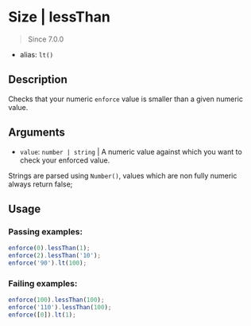 # Size | lessThan

> Since 7.0.0

- alias: `lt()`

## Description
Checks that your numeric `enforce` value is smaller than a given numeric value.

## Arguments
* `value`: `number | string` | A numeric value against which you want to check your enforced value.

Strings are parsed using `Number()`, values which are non fully numeric always return false;

## Usage

### Passing examples:
```js
enforce(0).lessThan(1);
enforce(2).lessThan('10');
enforce('90').lt(100);
```


### Failing examples:

```js
enforce(100).lessThan(100);
enforce('110').lessThan(100);
enforce([0]).lt(1);
```